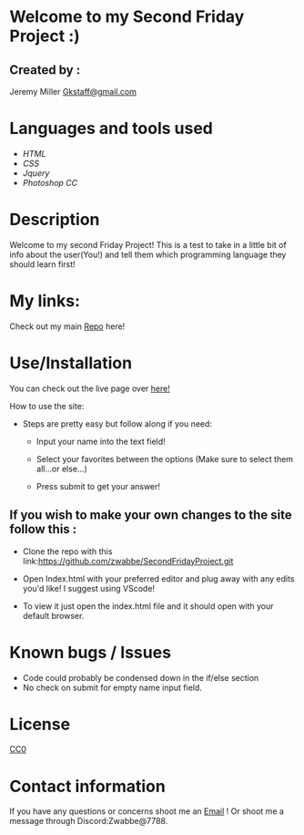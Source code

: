 # Welcome to my Second Friday Project :) 




## Created by :

Jeremy Miller 
<Gkstaff@gmail.com>

# Languages and tools used

* _HTML_
* _CSS_
* _Jquery_
* _Photoshop CC_



# Description 


Welcome to my second Friday Project! This is a test to take in a little bit of info about the user(You!) and tell them which programming language they should learn first!



# My links:


Check out my main [Repo](https://github.com/zwabbe/) here!

 



# Use/Installation 



You can check out the live page over [here!](https://zwabbe.github.io/SecondFridayProject/)


How to use the site:

* Steps are pretty easy but follow along if you need:

  * Input your name into the text field! 

  * Select your favorites between the options (Make sure to select them all...or else...)
 
  * Press submit to get your answer!




## If you wish to make your own changes to the site follow this :



* Clone the repo with this link:https://github.com/zwabbe/SecondFridayProject.git

* Open Index.html with your preferred editor and plug away with any edits you'd like! I suggest using VScode! 

* To view it just open the index.html file and it should open with your default browser.

# Known bugs / Issues

* Code could probably be condensed down in the if/else section
* No check on submit for empty name input field.

# License 
[CC0](https://github.com/idleberg/Creative-Commons-Markdown/blob/master/4.0/zero.markdown)

# Contact information

If you have any questions or concerns shoot me an [Email](mailto:gkstaff@gmail.com) ! Or shoot me a message through Discord:Zwabbe@7788.

